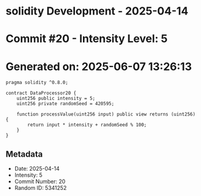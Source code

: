 ﻿# solidity Development - 2025-04-14
# Commit #20 - Intensity Level: 5
# Generated on: 2025-06-07 13:26:13
```solidity
pragma solidity ^0.8.0;

contract DataProcessor20 {
    uint256 public intensity = 5;
    uint256 private randomSeed = 420595;

    function processValue(uint256 input) public view returns (uint256) {
        return input * intensity + randomSeed % 100;
    }
}
```
## Metadata
- Date: 2025-04-14
- Intensity: 5
- Commit Number: 20
- Random ID: 5341252
